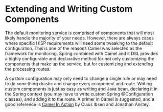 # Extending and Writing Custom Components

The default monitoring service is comprised of components that will most likely handle the majority of your needs. However, there are always cases where specific HISP requirements will need some tweaking to the default configuration. This is one of the reasons Camel was selected as the framework for monitoring. Spring combined with Camel and it DSL provides a highly configurable and declarative method for not only customizing the components that make up the service, but for customizing and extending the processing routes.

A custom configuration may only need to change a single rule or may need to do something drastic and change every component and route. Writing custom components is just as easy as writing and Java bean, declaring it in the Spring context (you may have to write custom Spring @Configuration classes), and adding it to the route. A primer in Camel is suggested, and a good reference is [Camel In Action](http://www.amazon.com/gp/product/1935182366/) by Claus Ibsen and Jonathan Anstey.